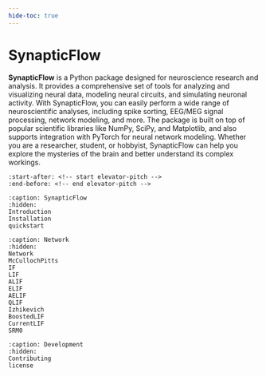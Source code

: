 ```yaml
---
hide-toc: true
---
```


# SynapticFlow

**SynapticFlow** is a Python package designed for neuroscience research and analysis. It provides a comprehensive set of tools for analyzing and visualizing neural data, modeling neural circuits, and simulating neuronal activity. With SynapticFlow, you can easily perform a wide range of neuroscientific analyses, including spike sorting, EEG/MEG signal processing, network modeling, and more. The package is built on top of popular scientific libraries like NumPy, SciPy, and Matplotlib, and also supports integration with PyTorch for neural network modeling. Whether you are a researcher, student, or hobbyist, SynapticFlow can help you explore the mysteries of the brain and better understand its complex workings.


```{include} ../README.md
:start-after: <!-- start elevator-pitch -->
:end-before: <!-- end elevator-pitch -->
```

```{toctree}
:caption: SynapticFlow
:hidden: 
Introduction
Installation
quickstart
```

```{toctree}
:caption: Network
:hidden: 
Network
McCullochPitts
IF
LIF
ALIF
ELIF
AELIF
QLIF
Izhikevich
BoostedLIF
CurrentLIF
SRM0
```

```{toctree}
:caption: Development
:hidden:
Contributing
license
```
